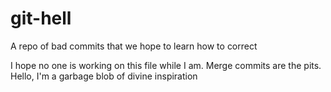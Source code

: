 # git-hell
A repo of bad commits that we hope to learn how to correct

I hope no one is working on this file while I am. Merge commits are the pits.
Hello, I'm a garbage blob of divine inspiration
